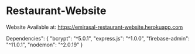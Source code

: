 # Restaurant-Website
 
Website Available at: https://emirasal-restaurant-website.herokuapp.com

Dependencies": {
    "bcrypt": "^5.0.1",
    "express.js": "^1.0.0",
    "firebase-admin": "^11.0.1",
    "nodemon": "^2.0.19"
  }
